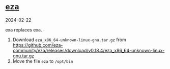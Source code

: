 # [`eza`](https://github.com/eza-community/eza)

2024-02-22

exa replaces exa.

1. Download `eza_x86_64-unknown-linux-gnu.tar.gz` from https://github.com/eza-community/eza/releases/download/v0.18.4/eza_x86_64-unknown-linux-gnu.tar.gz
2. Move the file `eza` to `/opt/bin`
